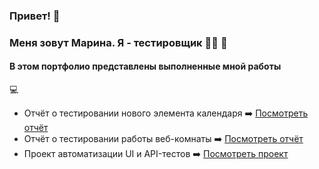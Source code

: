 ### Привет! :wave:
### Меня зовут Марина. Я - тестировщик :female_detective: :lady_beetle:
#### В этом портфолио представлены выполненные мной работы
:computer:
- Отчёт о тестировании нового элемента календаря :arrow_right: [Посмотреть отчёт](https://docs.google.com/document/d/1h2A4N-eqHofevCjlsruygdD_QIRWbeGuUl1_9-pxxH8/edit?usp=sharing)
- Отчёт о тестировании работы веб-комнаты :arrow_right: [Посмотреть отчёт](https://docs.google.com/document/d/1Eqo9IdOcAS54OtnKDL2Pyz17LJhcX4UBC-279Qiezxk/edit?usp=sharing)
- Проект автоматизации UI и API-тестов :arrow_right: [Посмотреть проект](https://github.com/MarinaAlPu/trello_boards_cards_ui_api.git)
